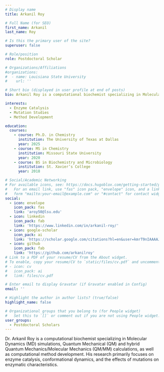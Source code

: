 ```yaml
---
# Display name
title: Arkanil Roy

# Full Name (for SEO)
first_name: Arkanil
last_name: Roy

# Is this the primary user of the site?
superuser: false

# Role/position
role: Postdoctoral Scholar

# Organizations/Affiliations
#organizations:
#  - name: Louisiana State University
#    url: ''

# Short bio (displayed in user profile at end of posts)
bio: Arkanil Roy is a computational biochemist specializing in Molecular Dynamics (MD) simulations, Quantum Mechanical (QM) and hybrid Quantum Mechanics/Molecular Mechanics (QM/MM) calculations, as well as computational method development. His research primarily focuses on enzyme catalysis, conformational dynamics, and the effects of mutations on enzymatic characteristics.

interests:
  - Enzyme Catalysis
  - Mutation Studies
  - Method Development

education:
  courses:
    - course: Ph.D. in Chemistry
      institution: The University of Texas at Dallas
      year: 2025
    - course: MS in Chemistry
      institution: Missouri State University
      year: 2020
    - course: BS in Biochemistry and Microbiology
      institution: St. Xavier’s College
      year: 2018

# Social/Academic Networking
# For available icons, see: https://docs.hugoblox.com/getting-started/page-builder/#icons
#   For an email link, use "fas" icon pack, "envelope" icon, and a link in the
#   form "mailto:your-email@example.com" or "#contact" for contact widget.
social:
  - icon: envelope
    icon_pack: fas
    link: 'aroy50@lsu.edu'
  - icon: linkedin
    icon_pack: fab
    link: 'https://www.linkedin.com/in/arkanil-roy/'
  - icon: google-scholar
    icon_pack: ai
    link: 'https://scholar.google.com/citations?hl=en&user=kmrT9nIAAAAJ'
  - icon: github
    icon_pack: fab
    link: 'https://github.com/arkanilroy'
# Link to a PDF of your resume/CV from the About widget.
# To enable, copy your resume/CV to `static/files/cv.pdf` and uncomment the lines below.
# - icon: cv
#   icon_pack: ai
#   link: files/cv.pdf

# Enter email to display Gravatar (if Gravatar enabled in Config)
email: ''

# Highlight the author in author lists? (true/false)
highlight_name: false

# Organizational groups that you belong to (for People widget)
#   Set this to `[]` or comment out if you are not using People widget.
user_groups:
  - Postdoctoral Scholars
---
```


Dr. Arkanil Roy is a computational biochemist specializing in Molecular Dynamics (MD) simulations, Quantum Mechanical (QM) and hybrid Quantum Mechanics/Molecular Mechanics (QM/MM) calculations, as well as computational method development. His research primarily focuses on enzyme catalysis, conformational dynamics, and the effects of mutations on enzymatic characteristics.
